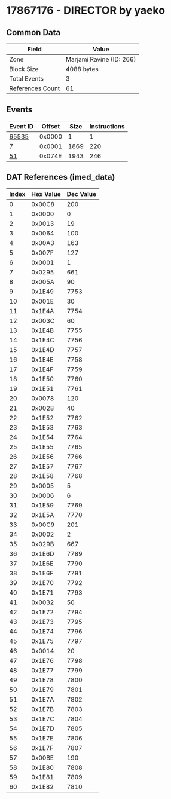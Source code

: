 # 17867176 - DIRECTOR by yaeko

## Common Data

| Field            | Value                    |
|------------------|--------------------------|
| Zone             | Marjami Ravine (ID: 266) |
| Block Size       | 4088 bytes               |
| Total Events     | 3                        |
| References Count | 61                       |

## Events

| Event ID            | Offset   |   Size |   Instructions |
|---------------------|----------|--------|----------------|
| [65535](./65535.md) | 0x0000   |      1 |              1 |
| [7](./7.md)         | 0x0001   |   1869 |            220 |
| [51](./51.md)       | 0x074E   |   1943 |            246 |

## DAT References (imed_data)

|   Index | Hex Value   |   Dec Value |
|---------|-------------|-------------|
|       0 | 0x00C8      |         200 |
|       1 | 0x0000      |           0 |
|       2 | 0x0013      |          19 |
|       3 | 0x0064      |         100 |
|       4 | 0x00A3      |         163 |
|       5 | 0x007F      |         127 |
|       6 | 0x0001      |           1 |
|       7 | 0x0295      |         661 |
|       8 | 0x005A      |          90 |
|       9 | 0x1E49      |        7753 |
|      10 | 0x001E      |          30 |
|      11 | 0x1E4A      |        7754 |
|      12 | 0x003C      |          60 |
|      13 | 0x1E4B      |        7755 |
|      14 | 0x1E4C      |        7756 |
|      15 | 0x1E4D      |        7757 |
|      16 | 0x1E4E      |        7758 |
|      17 | 0x1E4F      |        7759 |
|      18 | 0x1E50      |        7760 |
|      19 | 0x1E51      |        7761 |
|      20 | 0x0078      |         120 |
|      21 | 0x0028      |          40 |
|      22 | 0x1E52      |        7762 |
|      23 | 0x1E53      |        7763 |
|      24 | 0x1E54      |        7764 |
|      25 | 0x1E55      |        7765 |
|      26 | 0x1E56      |        7766 |
|      27 | 0x1E57      |        7767 |
|      28 | 0x1E58      |        7768 |
|      29 | 0x0005      |           5 |
|      30 | 0x0006      |           6 |
|      31 | 0x1E59      |        7769 |
|      32 | 0x1E5A      |        7770 |
|      33 | 0x00C9      |         201 |
|      34 | 0x0002      |           2 |
|      35 | 0x029B      |         667 |
|      36 | 0x1E6D      |        7789 |
|      37 | 0x1E6E      |        7790 |
|      38 | 0x1E6F      |        7791 |
|      39 | 0x1E70      |        7792 |
|      40 | 0x1E71      |        7793 |
|      41 | 0x0032      |          50 |
|      42 | 0x1E72      |        7794 |
|      43 | 0x1E73      |        7795 |
|      44 | 0x1E74      |        7796 |
|      45 | 0x1E75      |        7797 |
|      46 | 0x0014      |          20 |
|      47 | 0x1E76      |        7798 |
|      48 | 0x1E77      |        7799 |
|      49 | 0x1E78      |        7800 |
|      50 | 0x1E79      |        7801 |
|      51 | 0x1E7A      |        7802 |
|      52 | 0x1E7B      |        7803 |
|      53 | 0x1E7C      |        7804 |
|      54 | 0x1E7D      |        7805 |
|      55 | 0x1E7E      |        7806 |
|      56 | 0x1E7F      |        7807 |
|      57 | 0x00BE      |         190 |
|      58 | 0x1E80      |        7808 |
|      59 | 0x1E81      |        7809 |
|      60 | 0x1E82      |        7810 |
